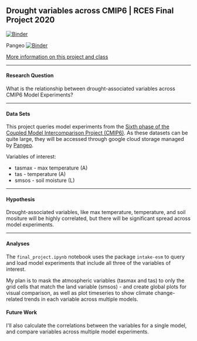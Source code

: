 ## Drought variables across CMIP6 | RCES Final Project 2020 

[![Binder](https://mybinder.org/badge_logo.svg)](https://mybinder.org/v2/gh/zentouro/rces-final/main)

Pangeo
[![Binder](https://binder.pangeo.io/badge_logo.svg)](https://binder.pangeo.io/v2/gh/zentouro/rces-final/main)

[More information on this project and class](https://earth-env-data-science.github.io/projects.html)


-----------------
#### Research Question
What is the relationship between drought-associated variables across CMIP6 Model Experiments?


----
#### Data Sets
This project queries model experiments from the [Sixth phase of the Coupled Model Intercomparison Project (CMIP6)](https://www.wcrp-climate.org/wgcm-cmip/wgcm-cmip6). As these datasets can be quite large, they will be accessed through google cloud storage managed by [Pangeo](https://pangeo-data.github.io/pangeo-cmip6-cloud/). 

Variables of interest:
- tasmax - max temperature (A)
- tas - temperature (A)
- smsos - soil moisture (L)


____
#### Hypothesis 
Drought-associated variables, like max temperature, temperature, and soil mositure will be highly correlated, but there will be significant spread across model experiments. 


-------
#### Analyses
The `final_project.ipynb` notebook uses the package `intake-esm` to query and load model experiments that include all three of the variables of interest. 

My plan is to mask the atmospheric variables (tasmax and tas) to only the grid cells that match the land variable (smsos) - and create global plots for visual comparison, as well as plot timeseries to show climate change-related trends in each variable across multiple models. 

#### Future Work

I'll also calculate the correlations between the variables for a single model, and compare variables across multiple model experiments. 


